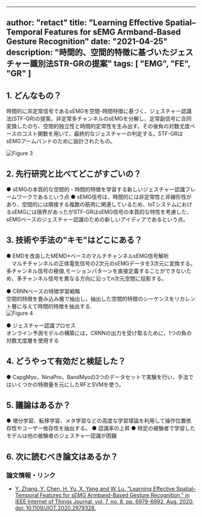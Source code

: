 
---
author: "retact"
title: "Learning Effective Spatial–Temporal Features for sEMG Armband-Based Gesture Recognition"
date: "2021-04-25"
description: "時間的、空間的特徴に基づいたジェスチャー識別法STR-GRの提案"
tags: [
    "EMG",
    "FE",
    "GR"
]
---

## 1. どんなもの？
時間的に非定常信号であるsEMGを空間-時間特徴に基づく、ジェスチャー認識法(STF-GR)の提案。非定常多チャンネルのsEMGを分解し、定常副信号に合同変換したのち、空間的独立性と時間的定常性を生み出す。その後負の対数尤度ベースのコスト関数を用いて，最終的なジェスチャーの判定する。STF-GRはsEMGアームバンドのために設計されたもの。
<!--more-->

![Figure 3](https://ieeexplore.ieee.org/mediastore_new/IEEE/content/media/6488907/9165761/9027894/zhang3-2979328-small.gif)  
 
## 2. 先行研究と比べてどこがすごいの？
 ● sEMGの本質的な空間的・時間的特徴を学習する新しいジェスチャー認識フレームワークであるという点
 ● sEMG信号は、時間的には非定常性と非線形性があり、空間的には隣接する複数の筋肉に関連しているため、IoTシステムにおけるsEMGには限界があったがSTF-GRはsEMG信号の本質的な特性を考慮した、sEMGベースのジェスチャー認識のための新しいアイディアであるという点。
## 3. 技術や手法の"キモ"はどこにある？
 ● EMDを改良したMEMD*ベースのマルチチャンネルsEMG信号解析   
 　マルチチャンネルの正体電気信号の2次元のsEMGデータを3次元に変換する。  
   多チャンネル信号の極値,モーションパターンを直接定義することができないため、多チャンネル信号を異なる方向に沿ってn次元空間に投影する。  
   
 ● CRNNベースの特徴学習戦略  
    空間的特徴を畳み込み層で抽出し，抽出した空間的特徴のシーケンスをリカレント層に与えて時間的特徴を抽出する.  
  ![Figure 4](https://ieeexplore.ieee.org/mediastore_new/IEEE/content/media/6488907/9165761/9027894/zhang4abcd-2979328-small.gif)  
  
 ● ジェスチャー認識プロセス  
    オンライン予測モデルの構築には，CRNNの出力を受け取るために，1つの負の対数尤度層を使用する  

## 4. どうやって有効だと検証した？
 ● CapgMyo，NinaPro，BandMyoの3つのデータセットで実験を行い、手法ではいくつかの特徴量を元にしたRFとSVMを使う。
## 5. 議論はあるか？
 ● 増分学習、転移学習、メタ学習などの高度な学習理論を利用して操作位置依存性やユーザー依存性を抽出する。
 ● 認識率の上昇
 ● 特定の被験者で学習したモデルは他の被験者のジェスチャー認識が困難  

## 6. 次に読むべき論文はあるか？

### 論文情報・リンク

- [Y. Zhang, Y. Chen, H. Yu, X. Yang and W. Lu, "Learning Effective Spatial–Temporal Features for sEMG Armband-Based Gesture Recognition," in IEEE Internet of Things Journal, vol. 7, no. 8, pp. 6979-6992, Aug. 2020, doi: 10.1109/JIOT.2020.2979328.](https://ieeexplore.ieee.org/document/9027894)
